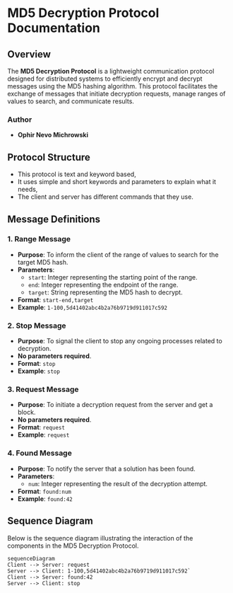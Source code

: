 

# MD5 Decryption Protocol Documentation

## Overview

The **MD5 Decryption Protocol** is a lightweight communication protocol designed for distributed systems to efficiently encrypt and decrypt messages using the MD5 hashing algorithm. This protocol facilitates the exchange of messages that initiate decryption requests, manage ranges of values to search, and communicate results.

### Author

- **Ophir Nevo Michrowski**

## Protocol Structure
- This protocol is text and keyword based,
- It uses simple and short keywords and parameters to explain what it needs,
- The client and server has different commands that they use.

## Message Definitions

### 1. Range Message

- **Purpose**: To inform the client of the range of values to search for the target MD5 hash.
- **Parameters**:
  - `start`: Integer representing the starting point of the range.
  - `end`: Integer representing the endpoint of the range.
  - `target`: String representing the MD5 hash to decrypt.
 - **Format**: `start-end,target`
 - **Example**: `1-100,5d41402abc4b2a76b9719d911017c592`

### 2. Stop Message

- **Purpose**: To signal the client to stop any ongoing processes related to decryption.
- **No parameters required**.
- **Format**: `stop`
- **Example**: `stop`

### 3. Request Message

- **Purpose**: To initiate a decryption request from the server and get a block.
- **No parameters required**.
- **Format**: `request`
- **Example**: `request`

### 4. Found Message

- **Purpose**: To notify the server that a solution has been found.
- **Parameters**:
  - `num`: Integer representing the result of the decryption attempt.
- **Format**: `found:num`
- **Example**: `found:42`

## Sequence Diagram

Below is the sequence diagram illustrating the interaction of the components in the MD5 Decryption Protocol.

```mermaid
sequenceDiagram
Client --> Server: request
Server --> Client: 1-100,5d41402abc4b2a76b9719d911017c592`
Client --> Server: found:42
Server --> Client: stop
